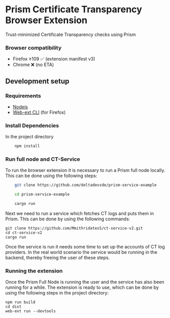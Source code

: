 # Prism Certificate Transparency Browser Extension

Trust-minimized Certificate Transparency checks using Prism

### Browser compatibility
- Firefox ≥109 ✅ (extension manifest v3)
- Chrome ❌ (no ETA)

## Development setup

### Requirements
- [Nodejs][nodejs]
- [Web-ext CLI][webext] (for Firefox)

### Install Dependencies
In the project directory
```sh
    npm install
```

### Run full node and CT-Service

To run the browser extension it is necessary to run a Prism full node locally. This can be done using the following steps:

```sh
    git clone https://github.com/deltadevsde/prism-service-example
```
```sh
    cd prism-service-example
```
```sh
    cargo run
```

Next we need to run a service which fetches CT logs and puts them in Prism. This can be done by using the following commands:

    git clone https://github.com/MmithridatesS/ct-service-v2.git
    cd ct-service-v2
    cargo run

Once the service is run it needs some time to set up the accounts of CT log providers. In the real world scenario the service 
would be running in the backend, thereby freeing the user of these steps. 
    

### Running the extension
Once the Prism Full Node is running the user and the service has also been running for a while. The extension is ready to use,
which can be done by using the following steps in the project directory:

    npm run build
    cd dist
    web-ext run --devtools

[nodejs]: https://nodejs.org/
[webext]: https://github.com/mozilla/web-ext/
[getsecurityinfo]: https://developer.mozilla.org/en-US/docs/Mozilla/Add-ons/WebExtensions/API/webRequest/getSecurityInfo

